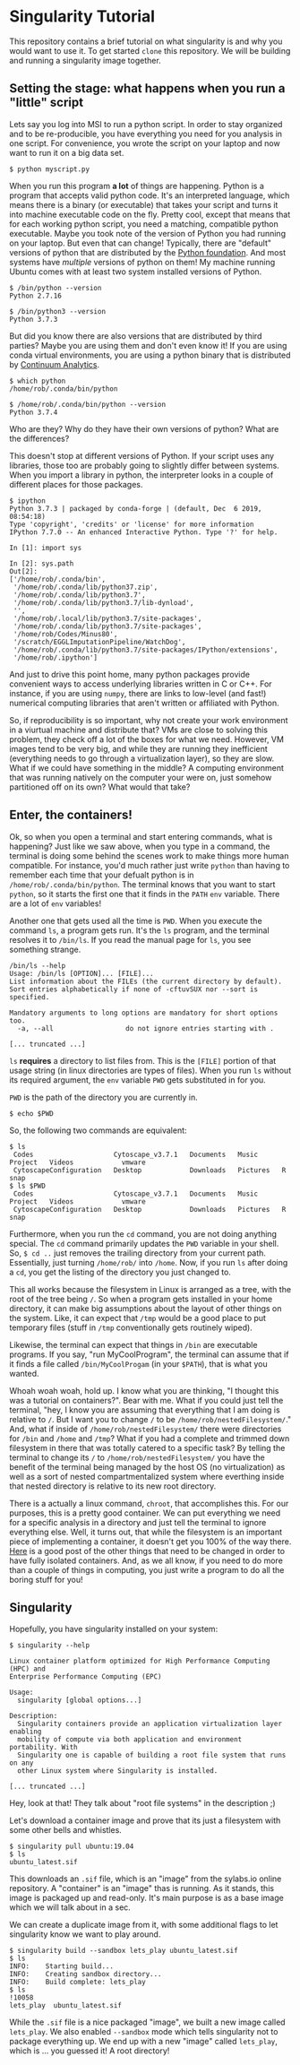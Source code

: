 # Singularity Tutorial
This repository contains a brief tutorial on what singularity is and why you
would want to use it. To get started `clone` this repository. We will be
building and running a singularity image together.

## Setting the stage: what happens when you run a "little" script
Lets say you log into MSI to run a python script.
In order to stay organized and to be re-producible, you have everything you need for you analysis in one script.
For convenience, you wrote the script on your laptop and now want to run it on a big data set.

```
$ python myscript.py
```

When you run this program **a lot** of things are happening.
Python is a program that accepts valid python code.
It's an interpreted language, which means there is a binary (or executable) that takes your script and turns it into machine executable code on the fly.
Pretty cool, except that means that for each working python script, you need a matching, compatible python executable.
Maybe you took note of the version of Python you had running on your laptop.
But even that can change!
Typically, there are "default" versions of python that are distributed by the [Python foundation](https://www.python.org/downloads/).
And most systems have *multiple* versions of python on them!
My machine running Ubuntu comes with at least two system installed versions of Python.

```
$ /bin/python --version
Python 2.7.16

$ /bin/python3 --version
Python 3.7.3
```

But did you know there are also versions that are distributed by third parties?
Maybe you are using them and don't even know it!
If you are using conda virtual environments, you are using a python binary that is distributed by [Continuum Analytics](https://www.anaconda.com/distribution/).

```
$ which python
/home/rob/.conda/bin/python

$ /home/rob/.conda/bin/python --version
Python 3.7.4
```

Who are they?
Why do they have their own versions of python?
What are the differences?

This doesn't stop at different versions of Python. If your script uses any libraries, those too are probably going to slightly differ between systems.
When you import a library in python, the interpreter looks in a couple of different places for those packages.

```
$ ipython
Python 3.7.3 | packaged by conda-forge | (default, Dec  6 2019, 08:54:18)
Type 'copyright', 'credits' or 'license' for more information
IPython 7.7.0 -- An enhanced Interactive Python. Type '?' for help.

In [1]: import sys

In [2]: sys.path
Out[2]:
['/home/rob/.conda/bin',
 '/home/rob/.conda/lib/python37.zip',
 '/home/rob/.conda/lib/python3.7',
 '/home/rob/.conda/lib/python3.7/lib-dynload',
 '',
 '/home/rob/.local/lib/python3.7/site-packages',
 '/home/rob/.conda/lib/python3.7/site-packages',
 '/home/rob/Codes/Minus80',
 '/scratch/EGGLImputationPipeline/WatchDog',
 '/home/rob/.conda/lib/python3.7/site-packages/IPython/extensions',
 '/home/rob/.ipython']
```

And just to drive this point home, many python packages provide convenient ways to access underlying libraries written in C or C++.
For instance, if you are using `numpy`, there are links to low-level (and fast!) numerical computing libraries that aren't written or affiliated with Python.

So, if reproducibility is so important, why not create your work environment in a viurtual machine and distribute that?
VMs are close to solving this problem, they check off a lot of the boxes for what we need.
However, VM images tend to be very big, and while they are running they inefficient (everything needs to go through a virtualization layer), so they are slow.
What if we could have something in the middle?
A computing environment that was running natively on the computer your were on, just somehow partitioned off on its own?
What would that take?

## Enter, the containers!
Ok, so when you open a terminal and start entering commands, what is happening?
Just like we saw above, when you type in a command, the terminal is doing some behind the scenes work to make things more human compatible.
For instance, you'd much rather just write `python` than having to remember each time that your defualt python is in `/home/rob/.conda/bin/python`.
The terminal knows that you want to start `python`, so it starts the first one that it finds in the `PATH` `env` variable.
There are a lot of `env` variables!

Another one that gets used all the time is `PWD`.
When you execute the command `ls`, a program gets run.
It's the `ls` program, and the terminal resolves it to `/bin/ls`.
If you read the manual page for `ls`, you see something strange.

```
/bin/ls --help
Usage: /bin/ls [OPTION]... [FILE]...
List information about the FILEs (the current directory by default).
Sort entries alphabetically if none of -cftuvSUX nor --sort is specified.

Mandatory arguments to long options are mandatory for short options too.
  -a, --all                  do not ignore entries starting with .

[... truncated ...]
```
`ls` **requires** a directory to list files from.
This is the `[FILE]` portion of that usage string (in linux directories are types of files).
When you run `ls` without its required argument, the `env` variable `PWD` gets substituted in for you.

`PWD` is the path of the directory you are currently in.
```
$ echo $PWD
```
So, the following two commands are equivalent:
```
$ ls
 Codes                    Cytoscape_v3.7.1   Documents   Music      Project   Videos            vmware
 CytoscapeConfiguration   Desktop            Downloads   Pictures   R         snap
$ ls $PWD
 Codes                    Cytoscape_v3.7.1   Documents   Music      Project   Videos            vmware
 CytoscapeConfiguration   Desktop            Downloads   Pictures   R         snap
```

Furthermore, when you run the `cd` command, you are not doing anything special.
The `cd` command primarily updates the `PWD` variable in your shell.
So, `$ cd ..` just removes the trailing directory from your current path.
Essentially, just turning `/home/rob/` into `/home`.
Now, if you run `ls` after doing a `cd`, you get the listing of the directory you just changed to.

This all works because the filesystem in Linux is arranged as a tree, with the root of the tree being `/`.
So when a program gets installed in your home directory, it can make big assumptions about the layout of other things on the system.
Like, it can expect that `/tmp` would be a good place to put temporary files (stuff in `/tmp` conventionally gets routinely wiped).

Likewise, the terminal can expect that things in `/bin` are executable programs.
If you say, "run MyCoolProgram", the terminal can assume that if it finds a file called `/bin/MyCoolProgam` (in your `$PATH`), that is what you wanted.

Whoah woah woah, hold up. I know what you are thinking, "I thought this was a tutorial on containers?".
Bear with me.
What if you could just tell the terminal,
    "hey, I know you are assuming that everything that I am doing is relative to `/`.
     But I want you to change `/` to be `/home/rob/nestedFilesystem/`."
And, what if inside of `/home/rob/nestedFilesystem/` there were directories for `/bin` and `/home` and `/tmp`?
What if you had a complete and trimmed down filesystem in there that was totally catered to a specific task?
By telling the terminal to change its `/` to `/home/rob/nestedFilesystem/` you have the benefit of the terminal being managed by
    the host OS (no virtualization) as well as a sort of nested compartmentalized system where everthing inside that nested directory is relative to its new root directory.

There is a actually a linux command, `chroot`, that accomplishes this.
For our purposes, this is a pretty good container.
We can put everything we need for a specific analysis in a directory and just tell the terminal to ignore everything else.
Well, it turns out, that while the filesystem is an important piece of implementing a container, it doesn't get you 100% of the way there.
[Here](https://ericchiang.github.io/post/containers-from-scratch/) is a good post of the other things that need to be changed in order to have fully isolated containers.
And, as we all know, if you need to do more than a couple of things in computing, you just write a program to do all the boring stuff for you!

## Singularity
Hopefully, you have singularity installed on your system:

```
$ singularity --help

Linux container platform optimized for High Performance Computing (HPC) and
Enterprise Performance Computing (EPC)

Usage:
  singularity [global options...]

Description:
  Singularity containers provide an application virtualization layer enabling
  mobility of compute via both application and environment portability. With
  Singularity one is capable of building a root file system that runs on any
  other Linux system where Singularity is installed.

[... truncated ...]
```

Hey, look at that! They talk about "root file systems" in the description ;)

Let's download a container image and prove that its just a filesystem with some other bells and whistles.

```
$ singularity pull ubuntu:19.04
$ ls
ubuntu_latest.sif
```

This downloads an `.sif` file, which is an "image" from the sylabs.io online repository. 
A "container" is an "image" thas is running.
As it stands, this image is packaged up and read-only. 
It's main purpose is as a base image which we will talk about in a sec.

We can create a duplicate image from it, with some additional flags to let singularity know we want to play around.

```
$ singularity build --sandbox lets_play ubuntu_latest.sif
$ ls
INFO:    Starting build...
INFO:    Creating sandbox directory...
INFO:    Build complete: lets_play
$ ls                                                                                                                                                                                                        !10058
lets_play  ubuntu_latest.sif
```
While the `.sif` file is a nice packaged "image", we built a new image called `lets_play`.
We also enabled `--sandbox` mode which tells singularity not to package everything up.
We end up with a new "image" called `lets_play`, which is ... you guessed it!
A root directory!
